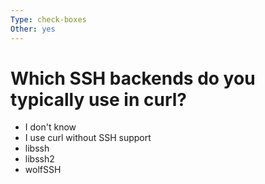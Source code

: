 ```yaml
---
Type: check-boxes
Other: yes
---
```


# Which SSH backends do you typically use in curl?

- I don't know
- I use curl without SSH support
- libssh
- libssh2
- wolfSSH
